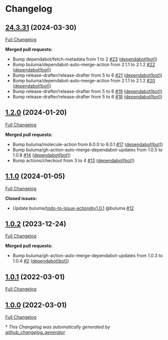 # Changelog

## [24.3.31](https://github.com/buluma/ansible-role-nomad/tree/24.3.31) (2024-03-30)

[Full Changelog](https://github.com/buluma/ansible-role-nomad/compare/1.2.0...24.3.31)

**Merged pull requests:**

- Bump dependabot/fetch-metadata from 1 to 2 [\#23](https://github.com/buluma/ansible-role-nomad/pull/23) ([dependabot[bot]](https://github.com/apps/dependabot))
- Bump buluma/dependabot-auto-merge-action from 2.1.1 to 2.1.2 [\#22](https://github.com/buluma/ansible-role-nomad/pull/22) ([dependabot[bot]](https://github.com/apps/dependabot))
- Bump release-drafter/release-drafter from 5 to 6 [\#21](https://github.com/buluma/ansible-role-nomad/pull/21) ([dependabot[bot]](https://github.com/apps/dependabot))
- Bump buluma/dependabot-auto-merge-action from 2.1.1 to 2.1.2 [\#20](https://github.com/buluma/ansible-role-nomad/pull/20) ([dependabot[bot]](https://github.com/apps/dependabot))
- Bump release-drafter/release-drafter from 5 to 6 [\#19](https://github.com/buluma/ansible-role-nomad/pull/19) ([dependabot[bot]](https://github.com/apps/dependabot))
- Bump release-drafter/release-drafter from 5 to 6 [\#18](https://github.com/buluma/ansible-role-nomad/pull/18) ([dependabot[bot]](https://github.com/apps/dependabot))

## [1.2.0](https://github.com/buluma/ansible-role-nomad/tree/1.2.0) (2024-01-20)

[Full Changelog](https://github.com/buluma/ansible-role-nomad/compare/1.1.0...1.2.0)

**Merged pull requests:**

- Bump buluma/molecule-action from 6.0.0 to 6.0.1 [\#17](https://github.com/buluma/ansible-role-nomad/pull/17) ([dependabot[bot]](https://github.com/apps/dependabot))
- Bump buluma/gh-action-auto-merge-dependabot-updates from 1.0.5 to 1.0.8 [\#14](https://github.com/buluma/ansible-role-nomad/pull/14) ([dependabot[bot]](https://github.com/apps/dependabot))
- Bump actions/checkout from 3 to 4 [\#13](https://github.com/buluma/ansible-role-nomad/pull/13) ([dependabot[bot]](https://github.com/apps/dependabot))

## [1.1.0](https://github.com/buluma/ansible-role-nomad/tree/1.1.0) (2024-01-05)

[Full Changelog](https://github.com/buluma/ansible-role-nomad/compare/1.0.2...1.1.0)

**Closed issues:**

- Update buluma/todo-to-issue-action@v1.0.1 @buluma [\#12](https://github.com/buluma/ansible-role-nomad/issues/12)

## [1.0.2](https://github.com/buluma/ansible-role-nomad/tree/1.0.2) (2023-12-24)

[Full Changelog](https://github.com/buluma/ansible-role-nomad/compare/1.0.1...1.0.2)

**Merged pull requests:**

- Bump buluma/gh-action-auto-merge-dependabot-updates from 1.0.3 to 1.0.4 [\#2](https://github.com/buluma/ansible-role-nomad/pull/2) ([dependabot[bot]](https://github.com/apps/dependabot))

## [1.0.1](https://github.com/buluma/ansible-role-nomad/tree/1.0.1) (2022-03-01)

[Full Changelog](https://github.com/buluma/ansible-role-nomad/compare/1.0.0...1.0.1)

## [1.0.0](https://github.com/buluma/ansible-role-nomad/tree/1.0.0) (2022-03-01)

[Full Changelog](https://github.com/buluma/ansible-role-nomad/compare/6678a8ac93eef48999b3159dabb9279a8016f1df...1.0.0)



\* *This Changelog was automatically generated by [github_changelog_generator](https://github.com/github-changelog-generator/github-changelog-generator)*
